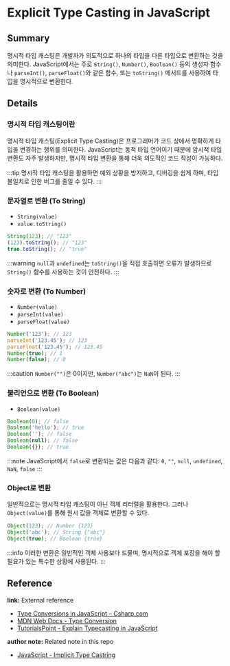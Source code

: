 # Explicit Type Casting in JavaScript

<!--
TIL을 작성할 때에는 해당 노트의 제목과 관련한 내용만 작성합니다.
추가적인 개념을 설명할 필요가 있다면, 해당 개념에 대한 노트를 새롭게 작성합니다.
이후 해당 개념 노트를 Reference에 링크합니다.

ex) 버블 정렬에 대해 설명하기 위해, Array 자료형을 설명해야할 경우 -> Array 노트 생성
-->

## Summary

명시적 타입 캐스팅은 개발자가 의도적으로 하나의 타입을 다른 타입으로 변환하는 것을 의미한다. JavaScript에서는 주로 `String()`, `Number()`, `Boolean()` 등의 생성자 함수나 `parseInt()`, `parseFloat()`와 같은 함수, 또는 `toString()` 메서드를 사용하여 타입을 명시적으로 변환한다.

## Details

### 명시적 타입 캐스팅이란

명시적 타입 캐스팅(Explicit Type Casting)은 프로그래머가 코드 상에서 명확하게 타입을 변경하는 행위를 의미한다. JavaScript는 동적 타입 언어이기 때문에 암시적 타입 변환도 자주 발생하지만, 명시적 타입 변환을 통해 더욱 의도적인 코드 작성이 가능하다.

:::tip 명시적 타입 캐스팅을 활용하면 예외 상황을 방지하고, 디버깅을 쉽게 하며, 타입 불일치로 인한 버그를 줄일 수 있다. :::

### 문자열로 변환 (To String)

- `String(value)`
- `value.toString()`

```js
String(123); // "123"
(123).toString(); // "123"
true.toString(); // "true"
```

:::warning `null`과 `undefined`는 `toString()`을 직접 호출하면 오류가 발생하므로 `String()` 함수를 사용하는 것이 안전하다. :::

### 숫자로 변환 (To Number)

- `Number(value)`
- `parseInt(value)`
- `parseFloat(value)`

```js
Number('123'); // 123
parseInt('123.45'); // 123
parseFloat('123.45'); // 123.45
Number(true); // 1
Number(false); // 0
```

:::caution `Number("")`은 0이지만, `Number("abc")`는 `NaN`이 된다. :::

### 불리언으로 변환 (To Boolean)

- `Boolean(value)`

```js
Boolean(0); // false
Boolean('hello'); // true
Boolean(''); // false
Boolean(null); // false
Boolean({}); // true
```

:::note JavaScript에서 `false`로 변환되는 값은 다음과 같다: `0`, `""`, `null`, `undefined`, `NaN`, `false` :::

### Object로 변환

일반적으로는 명시적 타입 캐스팅이 아닌 객체 리터럴을 활용한다. 그러나 `Object(value)`를 통해 원시 값을 객체로 변환할 수 있다.

```js
Object(123); // Number {123}
Object('abc'); // String {"abc"}
Object(true); // Boolean {true}
```

:::info 이러한 변환은 일반적인 객체 사용보다 드물며, 명시적으로 객체 포장을 해야 할 필요가 있는 특수한 상황에 사용된다. :::

## Reference

**link:** External reference

- [Type Conversions in JavaScript – Csharp.com](https://www.csharp.com/article/type-conversions-in-javascript/)
- [MDN Web Docs - Type Conversion](https://developer.mozilla.org/en-US/docs/Glossary/Type_Conversion)
- [TutorialsPoint - Explain Typecasting in JavaScript](https://www.tutorialspoint.com/explain-typecasting-in-javascript)

**author note:** Related note in this repo

- [JavaScript - Implicit Type Castring](./Implicit_Type_Casting.md)

